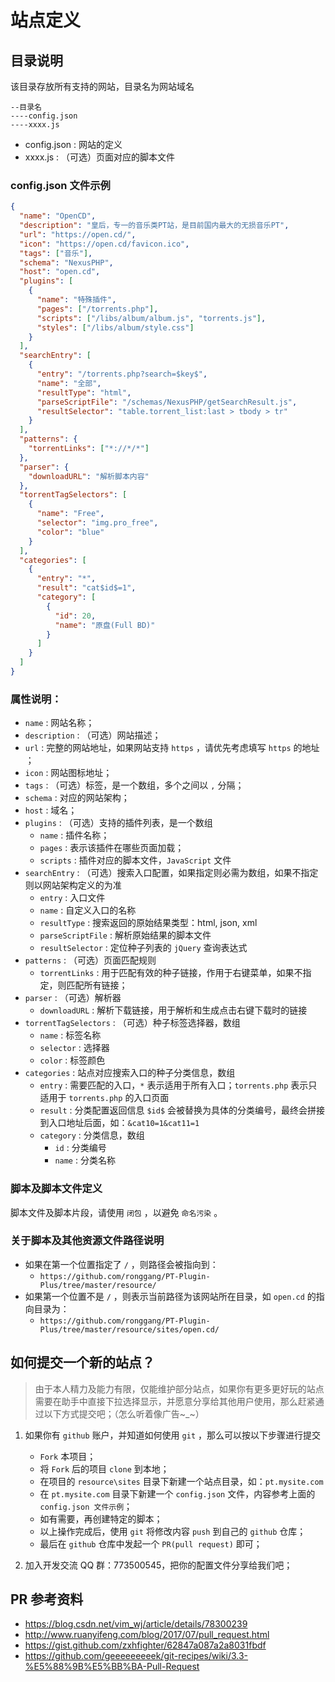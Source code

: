 # 站点定义

## 目录说明

该目录存放所有支持的网站，目录名为网站域名

```
--目录名
----config.json
----xxxx.js
```

- config.json : 网站的定义
- xxxx.js : （可选）页面对应的脚本文件

### config.json 文件示例

```json
{
  "name": "OpenCD",
  "description": "皇后，专一的音乐类PT站，是目前国内最大的无损音乐PT",
  "url": "https://open.cd/",
  "icon": "https://open.cd/favicon.ico",
  "tags": ["音乐"],
  "schema": "NexusPHP",
  "host": "open.cd",
  "plugins": [
    {
      "name": "特殊插件",
      "pages": ["/torrents.php"],
      "scripts": ["/libs/album/album.js", "torrents.js"],
      "styles": ["/libs/album/style.css"]
    }
  ],
  "searchEntry": [
    {
      "entry": "/torrents.php?search=$key$",
      "name": "全部",
      "resultType": "html",
      "parseScriptFile": "/schemas/NexusPHP/getSearchResult.js",
      "resultSelector": "table.torrent_list:last > tbody > tr"
    }
  ],
  "patterns": {
    "torrentLinks": ["*://*/*"]
  },
  "parser": {
    "downloadURL": "解析脚本内容"
  },
  "torrentTagSelectors": [
    {
      "name": "Free",
      "selector": "img.pro_free",
      "color": "blue"
    }
  ],
  "categories": [
    {
      "entry": "*",
      "result": "cat$id$=1",
      "category": [
        {
          "id": 20,
          "name": "原盘(Full BD)"
        }
      ]
    }
  ]
}
```

### 属性说明：

- `name` : 网站名称；
- `description` : （可选）网站描述；
- `url` : 完整的网站地址，如果网站支持 `https` ，请优先考虑填写 `https` 的地址 ；
- `icon` : 网站图标地址；
- `tags` : （可选）标签，是一个数组，多个之间以 `,` 分隔；
- `schema` : 对应的网站架构；
- `host` : 域名；
- `plugins` : （可选）支持的插件列表，是一个数组
  - `name` : 插件名称；
  - `pages` : 表示该插件在哪些页面加载；
  - `scripts` : 插件对应的脚本文件，`JavaScript` 文件
- `searchEntry` : （可选）搜索入口配置，如果指定则必需为数组，如果不指定则以网站架构定义的为准
  - `entry` : 入口文件
  - `name` : 自定义入口的名称
  - `resultType` : 搜索返回的原始结果类型：html, json, xml
  - `parseScriptFile` : 解析原始结果的脚本文件
  - `resultSelector` : 定位种子列表的 `jQuery` 查询表达式
- `patterns` : （可选）页面匹配规则
  - `torrentLinks` : 用于匹配有效的种子链接，作用于右键菜单，如果不指定，则匹配所有链接；
- `parser` : （可选）解析器
  - `downloadURL` : 解析下载链接，用于解析和生成点击右键下载时的链接
- `torrentTagSelectors` : （可选）种子标签选择器，数组
  - `name` : 标签名称
  - `selector` : 选择器
  - `color` : 标签颜色
- `categories` : 站点对应搜索入口的种子分类信息，数组
  - `entry` : 需要匹配的入口，`*` 表示适用于所有入口；`torrents.php` 表示只适用于 `torrents.php` 的入口页面
  - `result` : 分类配置返回信息 `$id$` 会被替换为具体的分类编号，最终会拼接到入口地址后面，如：`&cat10=1&cat11=1`
  - `category` : 分类信息，数组
    - `id` : 分类编号
    - `name` : 分类名称

### 脚本及脚本文件定义

脚本文件及脚本片段，请使用 `闭包` ，以避免 `命名污染` 。

### 关于脚本及其他资源文件路径说明

- 如果在第一个位置指定了 `/` ，则路径会被指向到：
  - `https://github.com/ronggang/PT-Plugin-Plus/tree/master/resource/`
- 如果第一个位置不是 `/` ，则表示当前路径为该网站所在目录，如 `open.cd` 的指向目录为：
  - `https://github.com/ronggang/PT-Plugin-Plus/tree/master/resource/sites/open.cd/`

## 如何提交一个新的站点？

> 由于本人精力及能力有限，仅能维护部分站点，如果你有更多更好玩的站点需要在助手中直接下拉选择显示，并愿意分享给其他用户使用，那么赶紧通过以下方式提交吧；（怎么听着像广告~\_~）

1. 如果你有 `github` 账户，并知道如何使用 `git` ，那么可以按以下步骤进行提交

   - `Fork` 本项目；
   - 将 `Fork` 后的项目 `clone` 到本地；
   - 在项目的 `resource\sites` 目录下新建一个站点目录，如：`pt.mysite.com`
   - 在 `pt.mysite.com` 目录下新建一个 `config.json` 文件，内容参考上面的 `config.json 文件示例`；
   - 如有需要，再创建特定的脚本；
   - 以上操作完成后，使用 `git` 将修改内容 `push` 到自己的 `github` 仓库；
   - 最后在 `github` 仓库中发起一个 `PR(pull request)` 即可；

2. 加入开发交流 QQ 群：773500545，把你的配置文件分享给我们吧；

## PR 参考资料

- https://blog.csdn.net/vim_wj/article/details/78300239
- http://www.ruanyifeng.com/blog/2017/07/pull_request.html
- https://gist.github.com/zxhfighter/62847a087a2a8031fbdf
- https://github.com/geeeeeeeeek/git-recipes/wiki/3.3-%E5%88%9B%E5%BB%BA-Pull-Request
